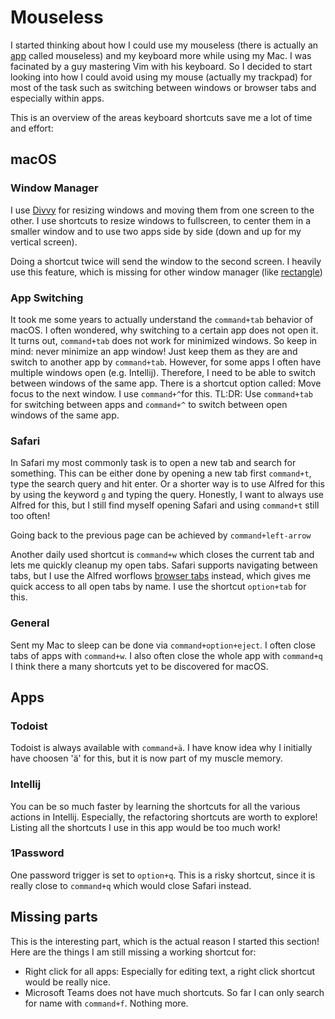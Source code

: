 # Mouseless

I started thinking about how I could use my mouseless (there is actually an [app](https://gumroad.com/l/Dwka) called mouseless) and my keyboard more while using my Mac. I was facinated by a guy mastering Vim with his keyboard. So I decided to start looking into how I could avoid using my mouse (actually my trackpad) for most of the task such as switching between windows or browser tabs and especially within apps.

This is an overview of the areas keyboard shortcuts save me a lot of time and effort:

## macOS

### Window Manager

I use [Divvy](https://mizage.com/divvy/) for resizing windows and moving them from one screen to the other.
I use shortcuts to resize windows to fullscreen, to center them in a smaller window and to use two apps side by side (down and up for my vertical screen).

Doing a shortcut twice will send the window to the second screen. I heavily use this feature, which is missing for other window manager (like [rectangle](https://rectangleapp.com))

### App Switching

It took me some years to actually understand the `command+tab` behavior of macOS. I often wondered, why switching to a certain app does not open it. It turns out, `command+tab` does not work for minimized windows. So keep in mind: never minimize an app window! Just keep them as they are and switch to another app by `command+tab`. However, for some apps I often have multiple windows open (e.g. Intellij). Therefore, I need to be able to switch between windows of the same app.
There is a shortcut option called: Move focus to the next window. I use `command+^`for this.
TL:DR: Use `command+tab` for switching between apps and `command+^` to switch between open windows of the same app.

### Safari

In Safari my most commonly task is to open a new tab and search for something. This can be either done by opening a new tab first `command+t`, type the search query and hit enter. Or a shorter way is to use Alfred for this by using the keyword `g` and typing the query. Honestly, I want to always use Alfred for this, but I still find myself opening Safari and using `command+t` still too often!

Going back to the previous page can be achieved by `command+left-arrow`

Another daily used shortcut is `command+w` which closes the current tab and lets me quickly cleanup my open tabs.
Safari supports navigating between tabs, but I use the Alfred worflows [browser tabs](https://github.com/epilande/alfred-browser-tabs) instead, which gives me quick access to all open tabs by name. I use the shortcut `option+tab` for this.

### General

Sent my Mac to sleep can be done via `command+option+eject`. I often close tabs of apps with `command+w`. I also often close the whole app with `command+q`
I think there a many shortcuts yet to be discovered for macOS.

## Apps

### Todoist

Todoist is always available with `command+ä`. I have know idea why I initially have choosen 'ä' for this, 
but it is now part of my muscle memory.

### Intellij

You can be so much faster by learning the shortcuts for all the various actions in Intellij. Especially, the refactoring shortcuts are worth to explore! Listing all the shortcuts I use in this app would be too much work!

### 1Password

One password trigger is set to `option+q`. This is a risky shortcut, since it is really close to `command+q` which would close Safari instead.

## Missing parts

This is the interesting part, which is the actual reason I started this section! Here are the things I am still missing a working shortcut for:

- Right click for all apps: Especially for editing text, a right click shortcut would be really nice.
- Microsoft Teams does not have much shortcuts. So far I can only search for name with `command+f`. Nothing more.